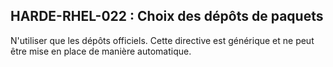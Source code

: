 ## HARDE-RHEL-022 : Choix des dépôts de paquets

N'utiliser que les dépôts officiels.
Cette directive est générique et ne peut être mise en place de manière automatique.

